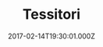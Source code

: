 ---
date: 2017-02-14T19:30:01.000Z
title: Tessitori
latitude: 52.04224
longitude: 0.954997
category: checkin
---